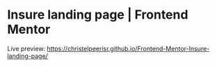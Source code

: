 # Insure landing page | Frontend Mentor
Live preview: https://christelpeerisr.github.io/Frontend-Mentor-Insure-landing-page/
